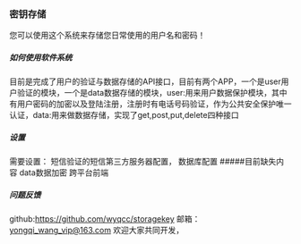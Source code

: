 ### 密钥存储
您可以使用这个系统来存储您日常使用的用户名和密码！
##### 如何使用软件系统
目前是完成了用户的验证与数据存储的API接口，目前有两个APP，一个是user用户验证的模块，一个是data数据存储的模块，user:用来用户数据保护模块，其中有用户密码的加密以及登陆注册，注册时有电话号码验证，作为公共安全保护唯一认证，data:用来做数据存储，实现了get,post,put,delete四种接口
##### 设置
需要设置：   短信验证的短信第三方服务器配置，
             数据库配置
#####目前缺失内容
data数据加密
跨平台前端
##### 问题反馈
github:https://github.com/wyqcc/storagekey
邮箱：yongqi_wang_vip@163.com
欢迎大家共同开发，





  